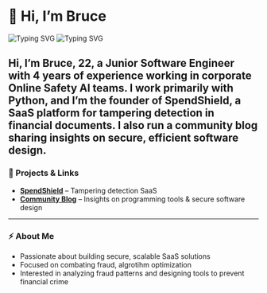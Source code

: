 # 👋 Hi, I’m Bruce

![Typing SVG](https://readme-typing-svg.herokuapp.com?font=Fira+Code&size=22&duration=4000&pause=1000&color=FFFFFF&width=400&lines=Junior+Software+Engineer.&repeat=false)
![Typing SVG](https://readme-typing-svg.herokuapp.com?font=Fira+Code&size=16&duration=4000&pause=500&color=FFFFFF&width=800&lines=Algorithm+Optimization+•+Combating+Corporate+Financial+Fraud.&repeat=false)



Hi, I’m **Bruce**, 22, a Junior Software Engineer with 4 years of experience working in **corporate Online Safety AI teams**. I work primarily with **Python**, and I’m the founder of **SpendShield**, a SaaS platform for **tampering detection in financial documents**. I also run a community blog sharing insights on secure, efficient software design.  
---

### 📌 Projects & Links
- **[SpendShield](link-to-spendshield)** – Tampering detection SaaS  
- **[Community Blog](link-to-blog)** – Insights on programming tools & secure software design  

---
### ⚡ About Me
- Passionate about building secure, scalable SaaS solutions
- Focused on combating fraud, algrotihm optimization
- Interested in analyzing fraud patterns and designing tools to prevent financial crime
